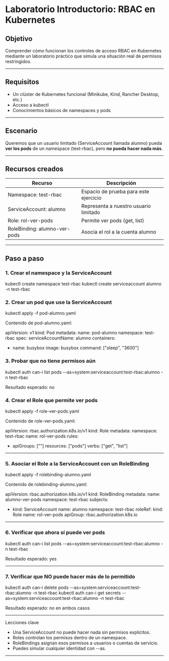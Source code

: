 # Laboratorio Introductorio: RBAC en Kubernetes

## Objetivo

Comprender cómo funcionan los controles de acceso RBAC en Kubernetes mediante un laboratorio práctico que simula una situación real de permisos restringidos.

---

## Requisitos

- Un clúster de Kubernetes funcional (Minikube, Kind, Rancher Desktop, etc.)
- Acceso a kubectl
- Conocimientos básicos de namespaces y pods

---

## Escenario

Queremos que un usuario limitado (ServiceAccount llamada alumno) pueda **ver los pods** de un namespace (test-rbac), pero **no pueda hacer nada más**.

---

## Recursos creados

| Recurso              | Descripción                                |
|----------------------|--------------------------------------------|
| Namespace: test-rbac | Espacio de prueba para este ejercicio     |
| ServiceAccount: alumno | Representa a nuestro usuario limitado |
| Role: rol-ver-pods     | Permite ver pods (get, list)      |
| RoleBinding: alumno-ver-pods | Asocia el rol a la cuenta alumno |

---

## Paso a paso

### 1. Crear el namespace y la ServiceAccount


kubectl create namespace test-rbac
kubectl create serviceaccount alumno -n test-rbac


### 2. Crear un pod que use la ServiceAccount


kubectl apply -f pod-alumno.yaml


Contenido de pod-alumno.yaml:

apiVersion: v1
kind: Pod
metadata:
  name: pod-alumno
  namespace: test-rbac
spec:
  serviceAccountName: alumno
  containers:
  - name: busybox
    image: busybox
    command: ["sleep", "3600"]

### 3. Probar que no tiene permisos aún


kubectl auth can-i list pods --as=system:serviceaccount:test-rbac:alumno -n test-rbac

Resultado esperado: no


### 4. Crear el Role que permite ver pods


kubectl apply -f role-ver-pods.yaml


Contenido de role-ver-pods.yaml:

apiVersion: rbac.authorization.k8s.io/v1
kind: Role
metadata:
  namespace: test-rbac
  name: rol-ver-pods
rules:
- apiGroups: [""]
  resources: ["pods"]
  verbs: ["get", "list"]

---

### 5. Asociar el Role a la ServiceAccount con un RoleBinding


kubectl apply -f rolebinding-alumno.yaml


Contenido de rolebinding-alumno.yaml:

apiVersion: rbac.authorization.k8s.io/v1
kind: RoleBinding
metadata:
  name: alumno-ver-pods
  namespace: test-rbac
subjects:
- kind: ServiceAccount
  name: alumno
  namespace: test-rbac
roleRef:
  kind: Role
  name: rol-ver-pods
  apiGroup: rbac.authorization.k8s.io

---

### 6. Verificar que ahora sí puede ver pods


kubectl auth can-i list pods --as=system:serviceaccount:test-rbac:alumno -n test-rbac


Resultado esperado: yes

---

### 7. Verificar que **NO puede hacer más de lo permitido**


kubectl auth can-i delete pods --as=system:serviceaccount:test-rbac:alumno -n test-rbac
kubectl auth can-i get secrets --as=system:serviceaccount:test-rbac:alumno -n test-rbac

Resultado esperado: no en ambos casos

---

Lecciones clave

- Una ServiceAccount no puede hacer nada sin permisos explícitos.
- Roles controlan los permisos dentro de un namespace.
- RoleBindings asignan esos permisos a usuarios o cuentas de servicio.
- Puedes simular cualquier identidad con --as.

---
